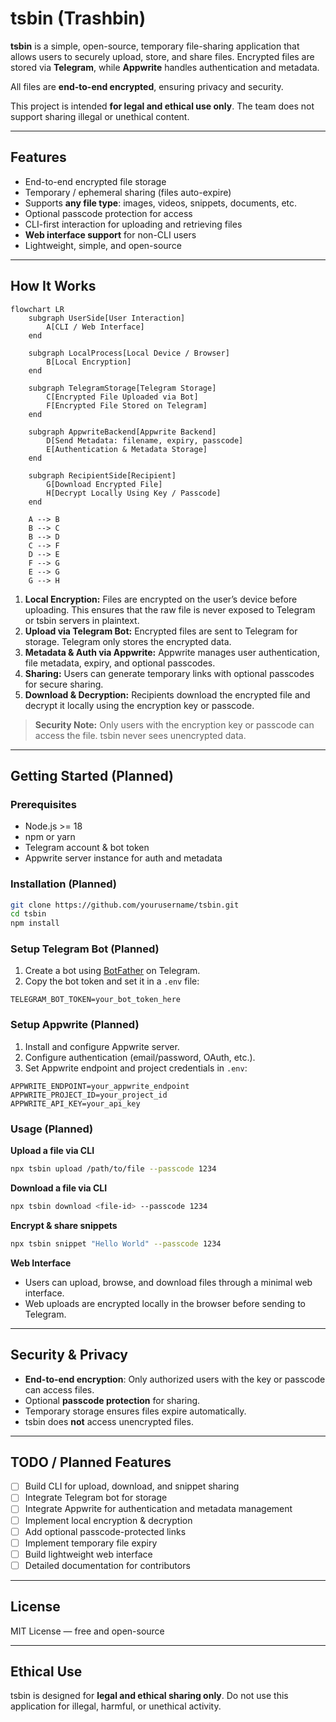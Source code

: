 # tsbin (Trashbin)

**tsbin** is a simple, open-source, temporary file-sharing application that allows users to securely upload, store, and share files. Encrypted files are stored via **Telegram**, while **Appwrite** handles authentication and metadata.

All files are **end-to-end encrypted**, ensuring privacy and security.

This project is intended **for legal and ethical use only**. The team does not support sharing illegal or unethical content.

---

## Features

- End-to-end encrypted file storage
- Temporary / ephemeral sharing (files auto-expire)
- Supports **any file type**: images, videos, snippets, documents, etc.
- Optional passcode protection for access
- CLI-first interaction for uploading and retrieving files
- **Web interface support** for non-CLI users
- Lightweight, simple, and open-source

---

## How It Works

```mermaid
flowchart LR
    subgraph UserSide[User Interaction]
        A[CLI / Web Interface]
    end

    subgraph LocalProcess[Local Device / Browser]
        B[Local Encryption]
    end

    subgraph TelegramStorage[Telegram Storage]
        C[Encrypted File Uploaded via Bot]
        F[Encrypted File Stored on Telegram]
    end

    subgraph AppwriteBackend[Appwrite Backend]
        D[Send Metadata: filename, expiry, passcode]
        E[Authentication & Metadata Storage]
    end

    subgraph RecipientSide[Recipient]
        G[Download Encrypted File]
        H[Decrypt Locally Using Key / Passcode]
    end

    A --> B
    B --> C
    B --> D
    C --> F
    D --> E
    F --> G
    E --> G
    G --> H

```

1. **Local Encryption:** Files are encrypted on the user’s device before uploading. This ensures that the raw file is never exposed to Telegram or tsbin servers in plaintext.
2. **Upload via Telegram Bot:** Encrypted files are sent to Telegram for storage. Telegram only stores the encrypted data.
3. **Metadata & Auth via Appwrite:** Appwrite manages user authentication, file metadata, expiry, and optional passcodes.
4. **Sharing:** Users can generate temporary links with optional passcodes for secure sharing.
5. **Download & Decryption:** Recipients download the encrypted file and decrypt it locally using the encryption key or passcode.

> **Security Note:** Only users with the encryption key or passcode can access the file. tsbin never sees unencrypted data.

---

## Getting Started (Planned)

### Prerequisites

- Node.js >= 18
- npm or yarn
- Telegram account & bot token
- Appwrite server instance for auth and metadata

### Installation (Planned)

```bash
git clone https://github.com/yourusername/tsbin.git
cd tsbin
npm install
```

### Setup Telegram Bot (Planned)

1. Create a bot using [BotFather](https://t.me/BotFather) on Telegram.
2. Copy the bot token and set it in a `.env` file:

```
TELEGRAM_BOT_TOKEN=your_bot_token_here
```

### Setup Appwrite (Planned)

1. Install and configure Appwrite server.
2. Configure authentication (email/password, OAuth, etc.).
3. Set Appwrite endpoint and project credentials in `.env`:

```
APPWRITE_ENDPOINT=your_appwrite_endpoint
APPWRITE_PROJECT_ID=your_project_id
APPWRITE_API_KEY=your_api_key
```

### Usage (Planned)

**Upload a file via CLI**

```bash
npx tsbin upload /path/to/file --passcode 1234
```

**Download a file via CLI**

```bash
npx tsbin download <file-id> --passcode 1234
```

**Encrypt & share snippets**

```bash
npx tsbin snippet "Hello World" --passcode 1234
```

**Web Interface**

- Users can upload, browse, and download files through a minimal web interface.
- Web uploads are encrypted locally in the browser before sending to Telegram.

---

## Security & Privacy

- **End-to-end encryption**: Only authorized users with the key or passcode can access files.
- Optional **passcode protection** for sharing.
- Temporary storage ensures files expire automatically.
- tsbin does **not** access unencrypted files.

---

## TODO / Planned Features

- [ ] Build CLI for upload, download, and snippet sharing
- [ ] Integrate Telegram bot for storage
- [ ] Integrate Appwrite for authentication and metadata management
- [ ] Implement local encryption & decryption
- [ ] Add optional passcode-protected links
- [ ] Implement temporary file expiry
- [ ] Build lightweight web interface
- [ ] Detailed documentation for contributors

---

## License

MIT License — free and open-source

---

## Ethical Use

tsbin is designed for **legal and ethical sharing only**. Do not use this application for illegal, harmful, or unethical activity.
